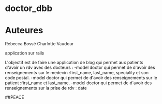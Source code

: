 # doctor_dbb

# Auteures
Rebecca Bossé
Charlotte Vaudour

application sur rails 

L'objectif est de faire une application de blog qui permet aux patients d'avoir un rdv avec des docteurs :
-model doctor qui permet de d'avoir des renseignements sur le medecin :first_name, last_name, speciality et son code postal.
-model doctor qui permet de d'avoir des renseignements sur le patient :first_name et last_name.
-model doctor qui permet de d'avoir des renseignements sur la prise de rdv : date

##PEACE
